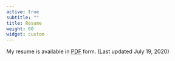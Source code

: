 ```yaml
---
active: true
subtitle: ""
title: Resume
weight: 60
widget: custom
---
```


My resume is available in [PDF](files/anusha_cv.pdf) form. (Last updated July 19, 2020)



